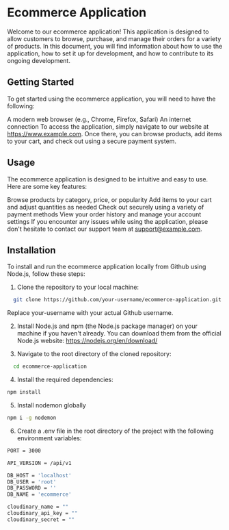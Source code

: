 
# Ecommerce Application

Welcome to our ecommerce application! This application is designed to allow customers to browse, purchase, and manage their orders for a variety of products. In this document, you will find information about how to use the application, how to set it up for development, and how to contribute to its ongoing development.

## Getting Started

To get started using the ecommerce application, you will need to have the following:

A modern web browser (e.g., Chrome, Firefox, Safari)
An internet connection
To access the application, simply navigate to our website at https://www.example.com. Once there, you can browse products, add items to your cart, and check out using a secure payment system.

## Usage

The ecommerce application is designed to be intuitive and easy to use. Here are some key features:

Browse products by category, price, or popularity
Add items to your cart and adjust quantities as needed
Check out securely using a variety of payment methods
View your order history and manage your account settings
If you encounter any issues while using the application, please don't hesitate to contact our support team at support@example.com.

## Installation

To install and run the ecommerce application locally from Github using Node.js, follow these steps:

1. Clone the repository to your local machine:

```bash
  git clone https://github.com/your-username/ecommerce-application.git
```
Replace your-username with your actual Github username.

2. Install Node.js and npm (the Node.js package manager) on your machine if you haven't already. You can download them from the official Node.js website: https://nodejs.org/en/download/

3. Navigate to the root directory of the cloned repository:

```bash
  cd ecommerce-application
```

4. Install the required dependencies:

```bash
npm install
```

5. Install nodemon globally

```bash
npm i -g nodemon
```

6. Create a .env file in the root directory of the project with the following environment variables:

```bash
PORT = 3000

API_VERSION = /api/v1

DB_HOST = 'localhost'
DB_USER = 'root'
DB_PASSWORD = ''
DB_NAME = 'ecommerce'

cloudinary_name = ""
cloudinary_api_key = ""
cloudinary_secret = ""
```
